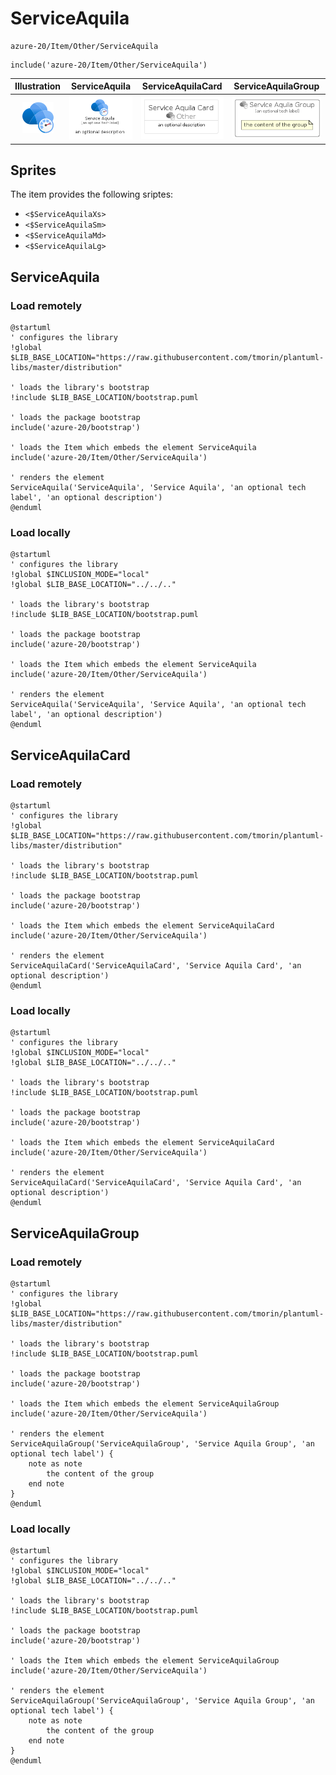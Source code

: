 # ServiceAquila


```text
azure-20/Item/Other/ServiceAquila
```

```text
include('azure-20/Item/Other/ServiceAquila')
```



| Illustration | ServiceAquila | ServiceAquilaCard | ServiceAquilaGroup |
| :---: | :---: | :---: | :---: |
| ![illustration for Illustration](../../../azure-20/Item/Other/ServiceAquila.png) | ![illustration for ServiceAquila](../../../azure-20/Item/Other/ServiceAquila.Local.png) | ![illustration for ServiceAquilaCard](../../../azure-20/Item/Other/ServiceAquilaCard.Local.png) | ![illustration for ServiceAquilaGroup](../../../azure-20/Item/Other/ServiceAquilaGroup.Local.png) |



## Sprites
The item provides the following sriptes:

- `<$ServiceAquilaXs>`
- `<$ServiceAquilaSm>`
- `<$ServiceAquilaMd>`
- `<$ServiceAquilaLg>`





## ServiceAquila

### Load remotely
```plantuml
@startuml
' configures the library
!global $LIB_BASE_LOCATION="https://raw.githubusercontent.com/tmorin/plantuml-libs/master/distribution"

' loads the library's bootstrap
!include $LIB_BASE_LOCATION/bootstrap.puml

' loads the package bootstrap
include('azure-20/bootstrap')

' loads the Item which embeds the element ServiceAquila
include('azure-20/Item/Other/ServiceAquila')

' renders the element
ServiceAquila('ServiceAquila', 'Service Aquila', 'an optional tech label', 'an optional description')
@enduml
```

### Load locally
```plantuml
@startuml
' configures the library
!global $INCLUSION_MODE="local"
!global $LIB_BASE_LOCATION="../../.."

' loads the library's bootstrap
!include $LIB_BASE_LOCATION/bootstrap.puml

' loads the package bootstrap
include('azure-20/bootstrap')

' loads the Item which embeds the element ServiceAquila
include('azure-20/Item/Other/ServiceAquila')

' renders the element
ServiceAquila('ServiceAquila', 'Service Aquila', 'an optional tech label', 'an optional description')
@enduml
```

## ServiceAquilaCard

### Load remotely
```plantuml
@startuml
' configures the library
!global $LIB_BASE_LOCATION="https://raw.githubusercontent.com/tmorin/plantuml-libs/master/distribution"

' loads the library's bootstrap
!include $LIB_BASE_LOCATION/bootstrap.puml

' loads the package bootstrap
include('azure-20/bootstrap')

' loads the Item which embeds the element ServiceAquilaCard
include('azure-20/Item/Other/ServiceAquila')

' renders the element
ServiceAquilaCard('ServiceAquilaCard', 'Service Aquila Card', 'an optional description')
@enduml
```

### Load locally
```plantuml
@startuml
' configures the library
!global $INCLUSION_MODE="local"
!global $LIB_BASE_LOCATION="../../.."

' loads the library's bootstrap
!include $LIB_BASE_LOCATION/bootstrap.puml

' loads the package bootstrap
include('azure-20/bootstrap')

' loads the Item which embeds the element ServiceAquilaCard
include('azure-20/Item/Other/ServiceAquila')

' renders the element
ServiceAquilaCard('ServiceAquilaCard', 'Service Aquila Card', 'an optional description')
@enduml
```

## ServiceAquilaGroup

### Load remotely
```plantuml
@startuml
' configures the library
!global $LIB_BASE_LOCATION="https://raw.githubusercontent.com/tmorin/plantuml-libs/master/distribution"

' loads the library's bootstrap
!include $LIB_BASE_LOCATION/bootstrap.puml

' loads the package bootstrap
include('azure-20/bootstrap')

' loads the Item which embeds the element ServiceAquilaGroup
include('azure-20/Item/Other/ServiceAquila')

' renders the element
ServiceAquilaGroup('ServiceAquilaGroup', 'Service Aquila Group', 'an optional tech label') {
    note as note
        the content of the group
    end note
}
@enduml
```

### Load locally
```plantuml
@startuml
' configures the library
!global $INCLUSION_MODE="local"
!global $LIB_BASE_LOCATION="../../.."

' loads the library's bootstrap
!include $LIB_BASE_LOCATION/bootstrap.puml

' loads the package bootstrap
include('azure-20/bootstrap')

' loads the Item which embeds the element ServiceAquilaGroup
include('azure-20/Item/Other/ServiceAquila')

' renders the element
ServiceAquilaGroup('ServiceAquilaGroup', 'Service Aquila Group', 'an optional tech label') {
    note as note
        the content of the group
    end note
}
@enduml
```

